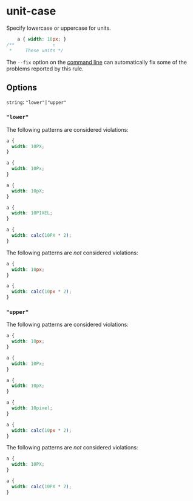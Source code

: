 # unit-case

Specify lowercase or uppercase for units.

```css
    a { width: 10px; }
/**              ↑
 *     These units */
```

The `--fix` option on the [command line](../../../docs/user-guide/cli.md#autofixing-errors) can automatically fix some of the problems reported by this rule.

## Options

`string`: `"lower"|"upper"`

### `"lower"`

The following patterns are considered violations:

```css
a {
  width: 10PX;
}
```

```css
a {
  width: 10Px;
}
```

```css
a {
  width: 10pX;
}
```

```css
a {
  width: 10PIXEL;
}
```

```css
a {
  width: calc(10PX * 2);
}
```

The following patterns are *not* considered violations:

```css
a {
  width: 10px;
}
```

```css
a {
  width: calc(10px * 2);
}
```

### `"upper"`

The following patterns are considered violations:

```css
a {
  width: 10px;
}
```

```css
a {
  width: 10Px;
}
```

```css
a {
  width: 10pX;
}
```

```css
a {
  width: 10pixel;
}
```

```css
a {
  width: calc(10px * 2);
}
```

The following patterns are *not* considered violations:

```css
a {
  width: 10PX;
}
```

```css
a {
  width: calc(10PX * 2);
}
```
